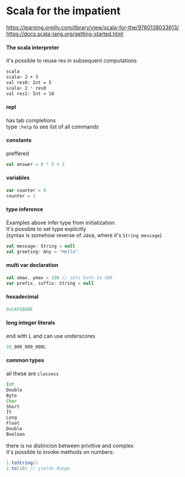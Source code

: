 Scala for the impatient
=======================
https://learning.oreilly.com/library/view/scala-for-the/9780138033613/  
https://docs.scala-lang.org/getting-started.html

#### The scala interpreter
it's possible to reuse res in subsequent computations

```bash
scala
scala> 2 + 3
val res0: Int = 5
scala> 2 * res0
val res1: Int = 10
```

#### repl
has tab completions  
type `:help` to see list of all commands

#### constants
preffered

```scala
val answer = 8 * 5 + 2
```

#### variables
```scala
var counter = 0
counter = 1
```

#### type inference
Examples above infer type from initialization.  
It's possible to set type explicitly  
(syntax is somehow reverse of Java, where it's `String message`)

```scala
val message: String = null
val greeting: Any = "Hello"
```

#### multi var declaration
```scala
val xmax, ymax = 100 // sets both to 100
var prefix, suffix: String = null
```

#### hexadecimal
```scala
0xCAFEBABE
```

#### long integer literals
end with L and can use underscores
```scala
10_000_000_000L
```

#### common types
all these are `classess`
```scala
Int
Double
Byte
Char
Short
It
Long
Float
Double
Boolean
```

there is no distincion between privitive and complex  
it's possible to invoke methods on numbers:
```scala
1.toString()
1.to(10) // yields Range
```
